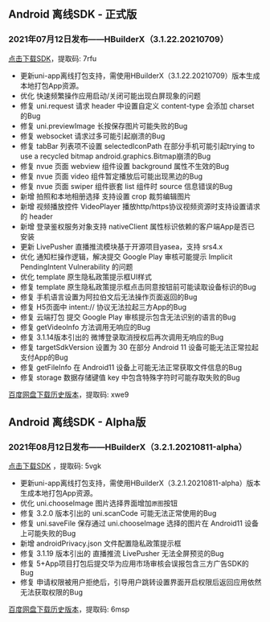 ## Android 离线SDK - 正式版

### 2021年07月12日发布——HBuilderX（3.1.22.20210709）
[点击下载SDK](https://pan.baidu.com/s/14SZ-CjlbaNtGHk3CpamgXQ)，提取码: 7rfu

+ 更新uni-app离线打包支持，需使用HBuilderX（3.1.22.20210709）版本生成本地打包App资源。
+ 优化 快速频繁操作应用启动/关闭可能出现白屏现象的问题
+ 修复 uni.request 请求 header 中设置自定义 content-type 会添加 charset 的Bug
+ 修复 uni.previewImage 长按保存图片可能失败的Bug
+ 修复 websocket 请求过多可能引起崩溃的Bug
+ 修复 tabBar 列表项不设置 selectedIconPath 在部分手机可能引起trying to use a recycled bitmap android.graphics.Bitmap崩溃的Bug
+ 修复 nvue 页面 webview 组件设置 background 属性不生效的Bug
+ 修复 nvue 页面 video 组件暂定播放后可能出现黑边的Bug
+ 修复 nvue 页面 swiper 组件嵌套 list 组件时 source 信息错误的Bug
+ 新增 拍照和本地相册选择 支持设置 crop 裁剪编辑图片
+ 新增 视频播放控件 VideoPlayer 播放http/https协议视频资源时支持设置请求的 header
+ 新增 登录鉴权服务对象支持 nativeClient 属性标识依赖的客户端App是否已安装
+ 更新 LivePusher 直播推流模块基于开源项目yasea，支持 srs4.x
+ 优化 通知栏操作逻辑，解决提交 Google Play 审核可能提示 Implicit PendingIntent Vulnerability 的问题
+ 优化 template 原生隐私政策提示框UI样式
+ 修复 template 原生隐私政策提示框点击同意按钮前可能读取设备标识的Bug
+ 修复 手机语言设置为阿拉伯文后无法操作页面返回的Bug
+ 修复 H5页面中 intent:// 协议无法拉起三方App的Bug
+ 修复 云端打包 提交 Google Play 审核提示包含无法识别的语言的Bug
+ 修复 getVideoInfo 方法调用无响应的Bug
+ 修复 3.1.14版本引出的 微博登录取消授权后再次调用无响应的Bug
+ 修复 targetSdkVersion 设置为 30 在部分 Android 11 设备可能无法正常拉起支付App的Bug
+ 修复 getFileInfo 在 Android11 设备上可能无法正常获取文件信息的Bug
+ 修复 storage 数据存储键值 key 中包含特殊字符时可能存取失败的Bug


[百度网盘下载历史版本](https://pan.baidu.com/s/1qxxUqh9ifF7mfJ4T46NB4Q)，提取码: xwe9



## Android 离线SDK - Alpha版### 2021年08月12日发布——HBuilderX（3.2.1.20210811-alpha）[点击下载SDK](https://pan.baidu.com/s/1NLBTW94Im_zg5R38Wiijdg) ，提取码: 5vgk+ 更新uni-app离线打包支持，需使用HBuilderX（3.2.1.20210811-alpha）版本生成本地打包App资源。
+ 优化 uni.chooseImage 图片选择界面增加`原图`按钮
+ 修复 3.2.0 版本引出的 uni.scanCode 可能无法正常使用的Bug
+ 修复 uni.saveFile 保存通过 uni.chooseImage 选择的图片在 Android11 设备上可能失败的Bug
+ 新增 androidPrivacy.json 文件配置隐私政策提示框
+ 修复 3.1.19 版本引出的 直播推流 LivePusher 无法全屏预览的Bug
+ 修复 5+App项目打包后提交华为应用市场审核会误报包含三方广告SDK的Bug 
+ 修复 申请权限被用户拒绝后，引导用户跳转设置界面开启权限后返回应用依然无法获取权限的Bug[百度网盘下载历史版本](https://pan.baidu.com/s/10fne34bwxWGtDJTd4PhroA)，提取码: 6msp
